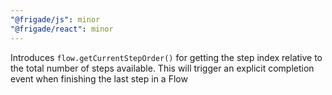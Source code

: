 ```yaml
---
"@frigade/js": minor
"@frigade/react": minor
---
```


Introduces `flow.getCurrentStepOrder()` for getting the step index relative to the total number of steps available. This will trigger an explicit completion event when finishing the last step in a Flow
